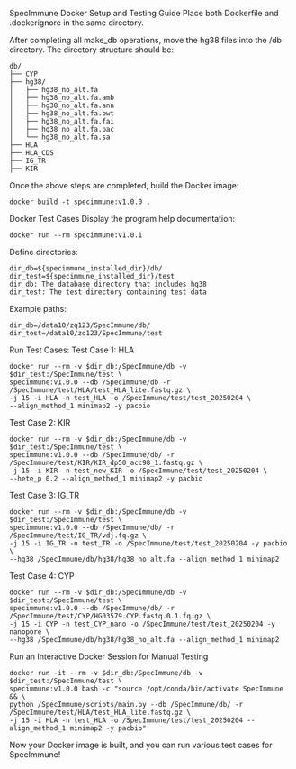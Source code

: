 SpecImmune Docker Setup and Testing Guide
Place both Dockerfile and .dockerignore in the same directory.

After completing all make_db operations, move the hg38 files into the /db directory. The directory structure should be:
```
db/
├── CYP
├── hg38/
│   ├── hg38_no_alt.fa
│   ├── hg38_no_alt.fa.amb
│   ├── hg38_no_alt.fa.ann
│   ├── hg38_no_alt.fa.bwt
│   ├── hg38_no_alt.fa.fai
│   ├── hg38_no_alt.fa.pac
│   └── hg38_no_alt.fa.sa
├── HLA
├── HLA_CDS
├── IG_TR
├── KIR
```
Once the above steps are completed, build the Docker image:
```
docker build -t specimmune:v1.0.0 .
```
Docker Test Cases
Display the program help documentation:
```
docker run --rm specimmune:v1.0.1
```
Define directories:
```
dir_db=${specimmune_installed_dir}/db/
dir_test=${specimmune_installed_dir}/test
dir_db: The database directory that includes hg38
dir_test: The test directory containing test data
```
Example paths:
```
dir_db=/data10/zq123/SpecImmune/db/
dir_test=/data10/zq123/SpecImmune/test
```
Run Test Cases:
Test Case 1: HLA
```
docker run --rm -v $dir_db:/SpecImmune/db -v $dir_test:/SpecImmune/test \
specimmune:v1.0.0 --db /SpecImmune/db -r /SpecImmune/test/HLA/test_HLA_lite.fastq.gz \
-j 15 -i HLA -n test_HLA -o /SpecImmune/test/test_20250204 \
--align_method_1 minimap2 -y pacbio
```
Test Case 2: KIR
```
docker run --rm -v $dir_db:/SpecImmune/db -v $dir_test:/SpecImmune/test \
specimmune:v1.0.0 --db /SpecImmune/db/ -r /SpecImmune/test/KIR/KIR_dp50_acc98_1.fastq.gz \
-j 15 -i KIR -n test_new_KIR -o /SpecImmune/test/test_20250204 \
--hete_p 0.2 --align_method_1 minimap2 -y pacbio
```
Test Case 3: IG_TR
```
docker run --rm -v $dir_db:/SpecImmune/db -v $dir_test:/SpecImmune/test \
specimmune:v1.0.0 --db /SpecImmune/db/ -r /SpecImmune/test/IG_TR/vdj.fq.gz \
-j 15 -i IG_TR -n test_TR -o /SpecImmune/test/test_20250204 -y pacbio \
--hg38 /SpecImmune/db/hg38/hg38_no_alt.fa --align_method_1 minimap2
```
Test Case 4: CYP
```
docker run --rm -v $dir_db:/SpecImmune/db -v $dir_test:/SpecImmune/test \
specimmune:v1.0.0 --db /SpecImmune/db/ -r /SpecImmune/test/CYP/HG03579.CYP.fastq.0.1.fq.gz \
-j 15 -i CYP -n test_CYP_nano -o /SpecImmune/test/test_20250204 -y nanopore \
--hg38 /SpecImmune/db/hg38/hg38_no_alt.fa --align_method_1 minimap2
```
Run an Interactive Docker Session for Manual Testing
```
docker run -it --rm -v $dir_db:/SpecImmune/db -v $dir_test:/SpecImmune/test \
specimmune:v1.0.0 bash -c "source /opt/conda/bin/activate SpecImmune && \
python /SpecImmune/scripts/main.py --db /SpecImmune/db/ -r /SpecImmune/test/HLA/test_HLA_lite.fastq.gz \
-j 15 -i HLA -n test_HLA -o /SpecImmune/test/test_20250204 --align_method_1 minimap2 -y pacbio"
```
Now your Docker image is built, and you can run various test cases for SpecImmune!